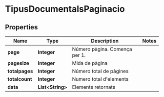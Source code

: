 

# TipusDocumentalsPaginacio


## Properties

| Name | Type | Description | Notes |
|------------ | ------------- | ------------- | -------------|
|**page** | **Integer** | Número pàgina. Comença per 1. |  |
|**pagesize** | **Integer** | Mida de pàgina |  |
|**totalpages** | **Integer** | Número total de pàgines |  |
|**totalcount** | **Integer** | Numero total d&#39;elements |  |
|**data** | **List&lt;String&gt;** | Elements retornats |  |



